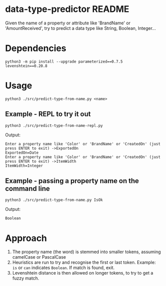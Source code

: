 # data-type-predictor README

Given the name of a property or attribute like 'BrandName' or 'AmountReceived', try to predict a data type like String, Boolean, Integer...

# Dependencies

```
python3 -m pip install --upgrade parameterized==0.7.5 levenshtein==0.20.8
```

# Usage

```
python3 ./src/predict-type-from-name.py <name>
```

## Example - REPL to try it out

```
python3 ./src/predict-type-from-name-repl.py
```
Output:

```
Enter a property name like 'Color' or 'BrandName' or 'CreatedOn' (just press ENTER to exit) ->ExportedOn
ExportedOn=Date
Enter a property name like 'Color' or 'BrandName' or 'CreatedOn' (just press ENTER to exit) ->ItemWidth
ItemWidth=Integer
```

## Example - passing a property name on the command line

```
python3 ./src/predict-type-from-name.py IsOk
```

Output:

```
Boolean
```

# Approach

1. The property name (the word) is stemmed into smaller tokens, assuming camelCase or PascalCase
2. Heuristics are run to try and recognise the first or last token. Example: `is` or `can` indicates `Boolean`. If match is found, exit.
3. Levenshtein distance is then allowed on longer tokens, to try to get a fuzzy match.
